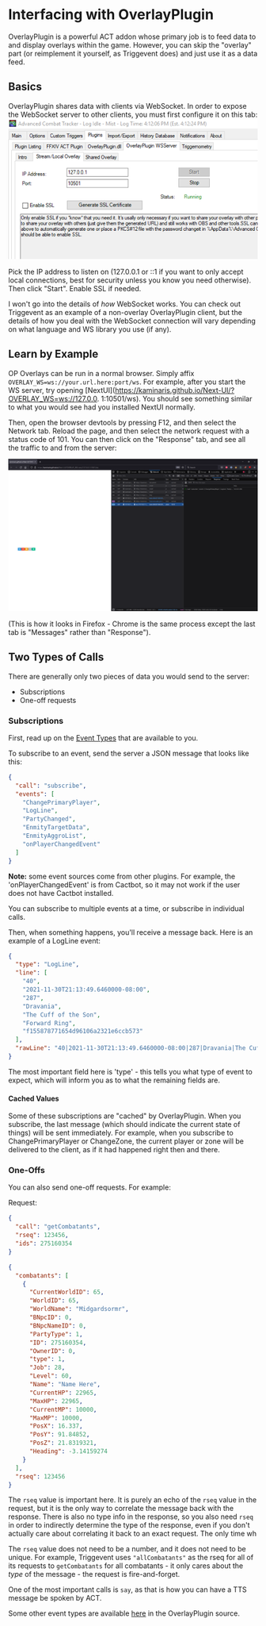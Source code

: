 # Interfacing with OverlayPlugin

OverlayPlugin is a powerful ACT addon whose primary job is to feed data to and display overlays within the game.
However, you can skip the "overlay" part (or reimplement it yourself, as Triggevent does) and just use it as a data
feed.

## Basics

OverlayPlugin shares data with clients via WebSocket. In order to expose the WebSocket server to other clients, you must
first configure it on this tab:
![OverlayPlugin Websocket Configuration](images/overlaypluginwebsocket.png)

Pick the IP address to listen on (127.0.0.1 or ::1 if you want to only accept local connections, best for security
unless you know you need otherwise). Then click "Start". Enable SSL if needed.

I won't go into the details of *how* WebSocket works. You can check out Triggevent as an example of a non-overlay
OverlayPlugin client, but the details of how you deal with the WebSocket connection will vary depending on what language
and WS library you use (if any).

## Learn by Example

OP Overlays can be run in a normal browser. Simply affix `OVERLAY_WS=ws://your.url.here:port/ws`. For example, after you
start the WS server, try opening [NextUI](https://kaminaris.github.io/Next-UI/?OVERLAY_WS=ws://127.0.0. 1:10501/ws). You
should see something similar to what you would see had you installed NextUI normally.

Then, open the browser devtools by pressing F12, and then select the Network tab. Reload the page, and then select the
network request with a status code of 101. You can then click on the "Response" tab, and see all the traffic to and from
the server:

![Browser Dev Tools](images/browserdevtools.png)

(This is how it looks in Firefox - Chrome is the same process except the last tab is "Messages" rather than "Response").

## Two Types of Calls

There are generally only two pieces of data you would send to the server:

- Subscriptions
- One-off requests

### Subscriptions

First, read up on the [Event Types](https://github.com/ngld/OverlayPlugin/blob/master/docs/devs/event_types.md) that are
available to you.

To subscribe to an event, send the server a JSON message that looks like this:

```json
{
  "call": "subscribe",
  "events": [
    "ChangePrimaryPlayer",
    "LogLine",
    "PartyChanged",
    "EnmityTargetData",
    "EnmityAggroList",
    "onPlayerChangedEvent"
  ]
}
```

**Note:** some event sources come from other plugins. For example, the 'onPlayerChangedEvent' is from Cactbot, so it may
not work if the user does not have Cactbot installed.

You can subscribe to multiple events at a time, or subscribe in individual calls.

Then, when something happens, you'll receive a message back. Here is an example of a LogLine event:

```json
{
  "type": "LogLine",
  "line": [
    "40",
    "2021-11-30T21:13:49.6460000-08:00",
    "287",
    "Dravania",
    "The Cuff of the Son",
    "Forward Ring",
    "f155878771654d96106a2321e6ccb573"
  ],
  "rawLine": "40|2021-11-30T21:13:49.6460000-08:00|287|Dravania|The Cuff of the Son|Forward Ring|f155878771654d96106a2321e6ccb573"
}
```

The most important field here is 'type' - this tells you what type of event to expect, which will inform you as to what
the remaining fields are.

#### Cached Values

Some of these subscriptions are "cached" by OverlayPlugin. When you subscribe, the last message (which should indicate
the current state of things) will be sent immediately. For example, when you subscribe to ChangePrimaryPlayer or
ChangeZone, the current player or zone will be delivered to the client, as if it had happened right then and there.

### One-Offs

You can also send one-off requests. For example:

Request:

```json
{
  "call": "getCombatants",
  "rseq": 123456,
  "ids": 275160354
}
```

```json
{
  "combatants": [
    {
      "CurrentWorldID": 65,
      "WorldID": 65,
      "WorldName": "Midgardsormr",
      "BNpcID": 0,
      "BNpcNameID": 0,
      "PartyType": 1,
      "ID": 275160354,
      "OwnerID": 0,
      "type": 1,
      "Job": 28,
      "Level": 60,
      "Name": "Name Here",
      "CurrentHP": 22965,
      "MaxHP": 22965,
      "CurrentMP": 10000,
      "MaxMP": 10000,
      "PosX": 16.337,
      "PosY": 91.84852,
      "PosZ": 21.8319321,
      "Heading": -3.14159274
    }
  ],
  "rseq": 123456
}
```

The `rseq` value is important here. It is purely an echo of the `rseq` value in the request, but it is the only way to
correlate the message back with the response. There is also no type info in the response, so you also need `rseq` in
order to indirectly determine the type of the response, even if you don't actually care about correlating it back to an
exact request. The only time wh

The `rseq` value does not need to be a number, and it does not need to be unique. For example, Triggevent uses
`"allCombatants"` as the rseq for all of its requests to `getCombatants` for all combatants - it only cares about the
*type* of the message - the request is fire-and-forget.

One of the most important calls is `say`, as that is how you can have a TTS message be spoken by ACT.

Some other event types are available
[here](https://github.com/ngld/OverlayPlugin/blob/0da98d8045ec220d6c3d64f4dcf0edd3cd44a8f3/OverlayPlugin.Core/EventSources/MiniParseEventSource.cs#L104)
in the OverlayPlugin source.

